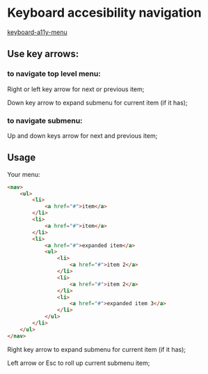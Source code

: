 # Keyboard accesibility navigation

[keyboard-a11y-menu](https://itlen.github.io/keyboard-a11y-menu)

## Use key arrows: 

### to navigate top level menu:
Right or left key arrow for next or previous item;

Down key arrow to expand submenu for current item (if it has); 

### to navigate submenu:
Up and down keys arrow for next and previous item;

## Usage
Your menu:
```html
<nav>
	<ul>
		<li>
			<a href="#">item</a>
		</li>
		<li>
			<a href="#">item</a>
		</li>
		<li>
			<a href="#">expanded item</a>
			<ul>
				<li>
					<a href="#">item 2</a>
				</li>
				<li>
					<a href="#">item 2</a>
				</li>
				<li>
					<a href="#">expanded item 3</a>
				</li>
			</ul>
		</li>
	</ul>
</nav>
```
Right key arrow to expand submenu for current item (if it has);

Left arrow or Esc to roll up current submenu item;
